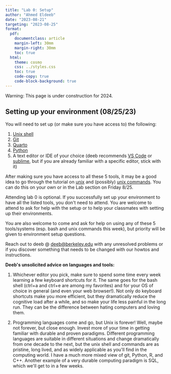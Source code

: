 ```yaml
---
title: "Lab 0: Setup"
author: "Ahmed Eldeeb"
date: "2023-08-21"
targeting: "2023-08-25"
format:
  pdf:
    documentclass: article
    margin-left: 30mm
    margin-right: 30mm
    toc: true
  html:
    theme: cosmo
    css: ../styles.css
    toc: true
    code-copy: true
    code-block-background: true
---
```


Warning: This page is under construction for 2024.


## Setting up your environment (08/25/23)

You will need to set up (or make sure you have access to) the following:

1. [Unix shell](../howtos/accessingUnixCommandLine)
2. [Git](../howtos/gitInstall)
3. [Quarto](../howtos/quartoInstall)
4. [Python](../howtos/accessingPython)
5. A text editor or IDE of your choice (deeb recommends [VS Code](https://code.visualstudio.com/) or [sublime](https://www.sublimetext.com/), but if you are already familiar with a specific editor, stick with it)

After making sure you have access to all these 5 tools, it may be a good idea to go through the tutorial on [unix](https://berkeley-scf.github.io/tutorial-unix-basics/) and (possibly) [unix commands](https://www.unixtutorial.org/basic-unix-commands). You can do this on your own or in the Lab section on Friday 8/25.

Attending lab 0 is optional. If you successfully set up your environment to have all the listed tools, you don't need to attend. You are welcome to attend to ask for help with the setup or to help your classmates with setting up their environments.

You are also welcome to come and ask for help on using any of these 5 tools/systems (esp. bash and unix commands this week), but priority will be given to environment setup questions.

Reach out to deeb @ deeb@berkeley.edu with any unresolved problems or if you discover something that needs to be changed with our howtos and instructions.

**Deeb's unsolicited advice on languages and tools:** 

1. Whichever editor you pick, make sure to spend some time every week learning a few keyboard shortcuts for it. The same goes for the bash shell (ctrl+a and ctrl+e are among my favorites) and for your OS of choice in general (and even your web browser!). Not only do keyboard shortcuts make you more efficient, but they dramatically reduce the cognitive load after a while, and so make your life less painful in the long run. They can be the difference between hating computers and loving them.

2. Programming languages come and go, but Unix is forever! Well, maybe not forever, but close enough. Invest more of your time in getting familiar with durable and proven paradigms. Different programming languages are suitable in different situations and change dramatically from one decade to the next, but the unix shell and commands are as pristine, long lived, and as widely applicable as you'll find in the computing world. I have a much more mixed view of git, Python, R, and C++. Another example of a very durable computing paradigm is SQL, which we'll get to in a few weeks.

